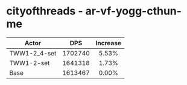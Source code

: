 # cityofthreads - ar-vf-yogg-cthun-me
| Actor | DPS | Increase |
|---|:---:|:---:|
|TWW1-2_4-set|1702740|5.53%|
|TWW1-2-set|1641318|1.73%|
|Base|1613467|0.00%|
